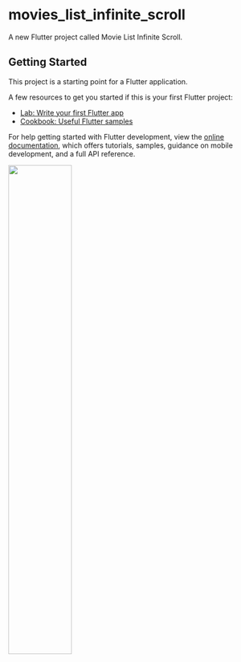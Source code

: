 # movies_list_infinite_scroll

A new Flutter project called Movie List Infinite Scroll.

## Getting Started

This project is a starting point for a Flutter application.

A few resources to get you started if this is your first Flutter project:

- [Lab: Write your first Flutter app](https://docs.flutter.dev/get-started/codelab)
- [Cookbook: Useful Flutter samples](https://docs.flutter.dev/cookbook)

For help getting started with Flutter development, view the
[online documentation](https://docs.flutter.dev/), which offers tutorials,
samples, guidance on mobile development, and a full API reference.

<img src="https://user-images.githubusercontent.com/1781580/205520869-ee637968-f978-43a3-b33c-005788c46071.png" width=50% height=50%>
